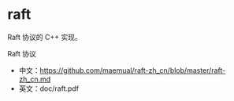 # raft
Raft 协议的 C++ 实现。

Raft 协议
- 中文：https://github.com/maemual/raft-zh_cn/blob/master/raft-zh_cn.md
- 英文：doc/raft.pdf